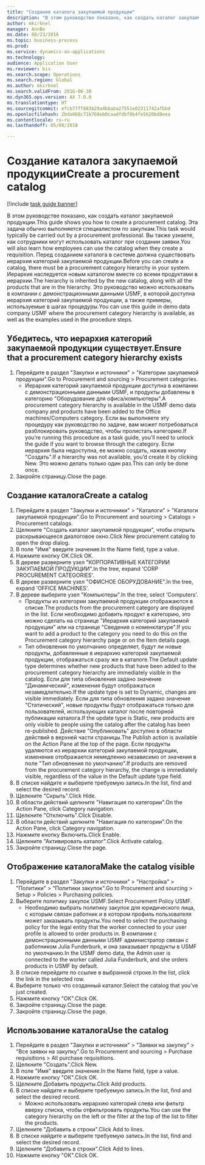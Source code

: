 ```yaml
--- 
title: "Создание каталога закупаемой продукции"
description: "В этом руководстве показано, как создать каталог закупаемой продукции."
author: mkirknel
manager: AnnBe
ms.date: 08/23/2016
ms.topic: business-process
ms.prod: 
ms.service: dynamics-ax-applications
ms.technology: 
audience: Application User
ms.reviewer: bis
ms.search.scope: Operations
ms.search.region: Global
ms.author: mkirknel
ms.search.validFrom: 2016-06-30
ms.dyn365.ops.version: AX 7.0.0
ms.translationtype: HT
ms.sourcegitcommit: efcb77ff883b29a4bbaba27551e02311742afbbd
ms.openlocfilehash: 2bda068c71b768eb0caadfdbf8b4fe5620bd8eea
ms.contentlocale: ru-ru
ms.lasthandoff: 05/08/2018

---
```

# <a name="create-a-procurement-catalog"></a><span data-ttu-id="b3ee4-103">Создание каталога закупаемой продукции</span><span class="sxs-lookup"><span data-stu-id="b3ee4-103">Create a procurement catalog</span></span>

[!include [task guide banner](../../includes/task-guide-banner.md)]

<span data-ttu-id="b3ee4-104">В этом руководстве показано, как создать каталог закупаемой продукции.</span><span class="sxs-lookup"><span data-stu-id="b3ee4-104">This guide shows you how to create a procurement catalog.</span></span> <span data-ttu-id="b3ee4-105">Эта задача обычно выполняется специалистом по закупкам.</span><span class="sxs-lookup"><span data-stu-id="b3ee4-105">This task would typically be carried out by a procurement professional.</span></span> <span data-ttu-id="b3ee4-106">Вы также узнаете, как сотрудники могут использовать каталог при создании заявки.</span><span class="sxs-lookup"><span data-stu-id="b3ee4-106">You will also learn how employees can use the catalog when they create a requisition.</span></span> <span data-ttu-id="b3ee4-107">Перед созданием каталога в системе должна существовать иерархия категорий закупаемой продукции.</span><span class="sxs-lookup"><span data-stu-id="b3ee4-107">Before you can create a catalog, there must be a procurement category hierarchy in your system.</span></span> <span data-ttu-id="b3ee4-108">Иерархия наследуется новым каталогом вместе со всеми продуктами в иерархии.</span><span class="sxs-lookup"><span data-stu-id="b3ee4-108">The hierarchy is inherited by the new catalog, along with all the products that are in the hierarchy.</span></span> <span data-ttu-id="b3ee4-109">Это руководство можно использовать в компании с демонстрационными данными USMF, в которой доступна иерархия категорий закупаемой продукции, а также примеры, используемые в шагах процедуры.</span><span class="sxs-lookup"><span data-stu-id="b3ee4-109">You can use this guide in demo data company USMF where the procurement category hierarchy is available, as well as the examples used in the procedure steps.</span></span>


## <a name="ensure-that-a-procurement-category-hierarchy-exists"></a><span data-ttu-id="b3ee4-110">Убедитесь, что иерархия категорий закупаемой продукции существует.</span><span class="sxs-lookup"><span data-stu-id="b3ee4-110">Ensure that a procurement category hierarchy exists</span></span>
1. <span data-ttu-id="b3ee4-111">Перейдите в раздел "Закупки и источники" > "Категории закупаемой продукции".</span><span class="sxs-lookup"><span data-stu-id="b3ee4-111">Go to Procurement and sourcing > Procurement categories.</span></span>
    * <span data-ttu-id="b3ee4-112">Иерархия категорий закупаемой продукции доступна в компании с демонстрационными данными USMF, и продукты добавлены в категорию "Оборудование для офиса/компьютеры".</span><span class="sxs-lookup"><span data-stu-id="b3ee4-112">A procurement category hierarchy is available in the USMF demo data company and products have been added to the Office machines/Computers category.</span></span> <span data-ttu-id="b3ee4-113">Если вы выполняете эту процедуру как руководство по задаче, вам может потребоваться разблокировать руководство, чтобы пролистать категорию.</span><span class="sxs-lookup"><span data-stu-id="b3ee4-113">If you’re running this procedure as a task guide, you’ll need to unlock the guide if you want to browse through the category.</span></span> <span data-ttu-id="b3ee4-114">Если иерархия была недоступна, ее можно создать, нажав кнопку "Создать".</span><span class="sxs-lookup"><span data-stu-id="b3ee4-114">If a hierarchy was not available, you’d create it by clicking New.</span></span> <span data-ttu-id="b3ee4-115">Это можно делать только один раз.</span><span class="sxs-lookup"><span data-stu-id="b3ee4-115">This can only be done once.</span></span>  
2. <span data-ttu-id="b3ee4-116">Закройте страницу.</span><span class="sxs-lookup"><span data-stu-id="b3ee4-116">Close the page.</span></span>

## <a name="create-a-catalog"></a><span data-ttu-id="b3ee4-117">Создание каталога</span><span class="sxs-lookup"><span data-stu-id="b3ee4-117">Create a catalog</span></span>
1. <span data-ttu-id="b3ee4-118">Перейдите в раздел "Закупки и источники" > "Каталоги" > "Каталоги закупаемой продукции".</span><span class="sxs-lookup"><span data-stu-id="b3ee4-118">Go to Procurement and sourcing > Catalogs > Procurement catalogs.</span></span>
2. <span data-ttu-id="b3ee4-119">Щелкните "Создать каталог закупаемой продукции", чтобы открыть раскрывающееся диалоговое окно.</span><span class="sxs-lookup"><span data-stu-id="b3ee4-119">Click New procurement catalog to open the drop dialog.</span></span>
3. <span data-ttu-id="b3ee4-120">В поле "Имя" введите значение.</span><span class="sxs-lookup"><span data-stu-id="b3ee4-120">In the Name field, type a value.</span></span>
4. <span data-ttu-id="b3ee4-121">Нажмите кнопку OK.</span><span class="sxs-lookup"><span data-stu-id="b3ee4-121">Click OK.</span></span>
5. <span data-ttu-id="b3ee4-122">В дереве разверните узел "КОРПОРАТИВНЫЕ КАТЕГОРИИ ЗАКУПАЕМОЙ ПРОДУКЦИИ".</span><span class="sxs-lookup"><span data-stu-id="b3ee4-122">In the tree, expand 'CORP PROCUREMENT CATEGORIES'.</span></span>
6. <span data-ttu-id="b3ee4-123">В дереве разверните узел "ОФИСНОЕ ОБОРУДОВАНИЕ".</span><span class="sxs-lookup"><span data-stu-id="b3ee4-123">In the tree, expand 'OFFICE MACHINES'.</span></span>
7. <span data-ttu-id="b3ee4-124">В дереве выберите узел "Компьютеры".</span><span class="sxs-lookup"><span data-stu-id="b3ee4-124">In the tree, select 'Computers'.</span></span>
    * <span data-ttu-id="b3ee4-125">Продукты из категории закупаемой продукции отображаются в списке.</span><span class="sxs-lookup"><span data-stu-id="b3ee4-125">The products from the procurement category are displayed in the list.</span></span> <span data-ttu-id="b3ee4-126">Если необходимо добавить продукт в категорию, это можно сделать на странице "Иерархия категорий закупаемой продукции" или на странице "Сведения о номенклатуре".</span><span class="sxs-lookup"><span data-stu-id="b3ee4-126">If you want to add a product to the category you need to do this on the Procurement category hierarchy page or on the Item details page.</span></span>  
    * <span data-ttu-id="b3ee4-127">Тип обновления по умолчанию определяет, будут ли новые продукты, добавленные в иерархию категорий закупаемой продукции, отображаться сразу же в каталоге.</span><span class="sxs-lookup"><span data-stu-id="b3ee4-127">The Default update type determines whether new products that have been added to the procurement category hierarchy are immediately visible in the catalog.</span></span> <span data-ttu-id="b3ee4-128">Если для типа обновления задано значение "Динамический", изменения будут отображаться незамедлительно.</span><span class="sxs-lookup"><span data-stu-id="b3ee4-128">If the update type is set to Dynamic, changes are visible immediately.</span></span> <span data-ttu-id="b3ee4-129">Если для типа обновления задано значение "Статический", новые продукты будут отображаться только для пользователей, использующих каталог после повторной публикации каталога.</span><span class="sxs-lookup"><span data-stu-id="b3ee4-129">If the update type is Static, new products are only visible to people using the catalog after the catalog has been re-published.</span></span> <span data-ttu-id="b3ee4-130">Действие "Опубликовать" доступно в области действий в верхней части страницы.</span><span class="sxs-lookup"><span data-stu-id="b3ee4-130">The Publish action is available on the Action Pane at the top of the page.</span></span> <span data-ttu-id="b3ee4-131">Если продукты удаляются из иерархии категорий закупаемой продукции, изменение отображается немедленно независимо от значения в поле "Тип обновления по умолчанию".</span><span class="sxs-lookup"><span data-stu-id="b3ee4-131">If products are removed from the procurement category hierarchy, the change is immediately visible, regardless of the value in the Default update type field.</span></span>  
8. <span data-ttu-id="b3ee4-132">В списке найдите и выберите требуемую запись.</span><span class="sxs-lookup"><span data-stu-id="b3ee4-132">In the list, find and select the desired record.</span></span>
9. <span data-ttu-id="b3ee4-133">Щелкните "Скрыть".</span><span class="sxs-lookup"><span data-stu-id="b3ee4-133">Click Hide.</span></span>
10. <span data-ttu-id="b3ee4-134">В области действий щелкните "Навигация по категории".</span><span class="sxs-lookup"><span data-stu-id="b3ee4-134">On the Action Pane, click Category navigation.</span></span>
11. <span data-ttu-id="b3ee4-135">Щелкните "Отключить".</span><span class="sxs-lookup"><span data-stu-id="b3ee4-135">Click Disable.</span></span>
12. <span data-ttu-id="b3ee4-136">В области действий щелкните "Навигация по категории".</span><span class="sxs-lookup"><span data-stu-id="b3ee4-136">On the Action Pane, click Category navigation.</span></span>
13. <span data-ttu-id="b3ee4-137">Нажмите кнопку Включить.</span><span class="sxs-lookup"><span data-stu-id="b3ee4-137">Click Enable.</span></span>
14. <span data-ttu-id="b3ee4-138">Щелкните "Активировать каталог".</span><span class="sxs-lookup"><span data-stu-id="b3ee4-138">Click Activate catalog.</span></span>
15. <span data-ttu-id="b3ee4-139">Закройте страницу.</span><span class="sxs-lookup"><span data-stu-id="b3ee4-139">Close the page.</span></span>

## <a name="make-the-catalog-visible"></a><span data-ttu-id="b3ee4-140">Отображение каталога</span><span class="sxs-lookup"><span data-stu-id="b3ee4-140">Make the catalog visible</span></span>
1. <span data-ttu-id="b3ee4-141">Перейдите в раздел "Закупки и источники" > "Настройка" > "Политики" > "Политики закупок".</span><span class="sxs-lookup"><span data-stu-id="b3ee4-141">Go to Procurement and sourcing > Setup > Policies > Purchasing policies.</span></span>
2. <span data-ttu-id="b3ee4-142">Выберите политику закупок USMF.</span><span class="sxs-lookup"><span data-stu-id="b3ee4-142">Select Procurement Policy USMF.</span></span>
    * <span data-ttu-id="b3ee4-143">Необходимо выбрать политику закупок для юридического лица, с которым связан работник и в котором профиль пользователя может заказывать продукты.</span><span class="sxs-lookup"><span data-stu-id="b3ee4-143">You need to select the purchasing policy for the legal entity that the worker connected to your user profile is allowed to order products in.</span></span> <span data-ttu-id="b3ee4-144">В компании с демонстрационными данными USMF администратор связан с работником Julia Funderburk, и она заказывает продукты в USMF по умолчанию.</span><span class="sxs-lookup"><span data-stu-id="b3ee4-144">In the USMF demo data, the Admin user is connected to the worker called Julia Funderburk, and she orders products in USMF by default.</span></span>  
3. <span data-ttu-id="b3ee4-145">В списке перейдите по ссылке в выбранной строке.</span><span class="sxs-lookup"><span data-stu-id="b3ee4-145">In the list, click the link in the selected row.</span></span>
4. <span data-ttu-id="b3ee4-146">Выберите только что созданный каталог.</span><span class="sxs-lookup"><span data-stu-id="b3ee4-146">Select the catalog that you’ve just created.</span></span>
5. <span data-ttu-id="b3ee4-147">Нажмите кнопку "OК".</span><span class="sxs-lookup"><span data-stu-id="b3ee4-147">Click OK.</span></span>
6. <span data-ttu-id="b3ee4-148">Закройте страницу.</span><span class="sxs-lookup"><span data-stu-id="b3ee4-148">Close the page.</span></span>
7. <span data-ttu-id="b3ee4-149">Закройте страницу.</span><span class="sxs-lookup"><span data-stu-id="b3ee4-149">Close the page.</span></span>

## <a name="use-the-catalog"></a><span data-ttu-id="b3ee4-150">Использование каталога</span><span class="sxs-lookup"><span data-stu-id="b3ee4-150">Use the catalog</span></span>
1. <span data-ttu-id="b3ee4-151">Перейдите в раздел "Закупки и источники" > "Заявки на закупку" > "Все заявки на закупку".</span><span class="sxs-lookup"><span data-stu-id="b3ee4-151">Go to Procurement and sourcing > Purchase requisitions > All purchase requisitions.</span></span>
2. <span data-ttu-id="b3ee4-152">Щелкните "Создать".</span><span class="sxs-lookup"><span data-stu-id="b3ee4-152">Click New.</span></span>
3. <span data-ttu-id="b3ee4-153">В поле "Имя" введите значение.</span><span class="sxs-lookup"><span data-stu-id="b3ee4-153">In the Name field, type a value.</span></span>
4. <span data-ttu-id="b3ee4-154">Нажмите кнопку "OК".</span><span class="sxs-lookup"><span data-stu-id="b3ee4-154">Click OK.</span></span>
5. <span data-ttu-id="b3ee4-155">Щелкните Добавить продукты.</span><span class="sxs-lookup"><span data-stu-id="b3ee4-155">Click Add products.</span></span>
6. <span data-ttu-id="b3ee4-156">В списке найдите и выберите требуемую запись.</span><span class="sxs-lookup"><span data-stu-id="b3ee4-156">In the list, find and select the desired record.</span></span>
    * <span data-ttu-id="b3ee4-157">Можно использовать иерархию категорий слева или фильтр вверху списка, чтобы отфильтровать продукты.</span><span class="sxs-lookup"><span data-stu-id="b3ee4-157">You can use the category hierarchy on the left or the filter at the top of the list to filter the products.</span></span>  
7. <span data-ttu-id="b3ee4-158">Щелкните "Добавить в строки".</span><span class="sxs-lookup"><span data-stu-id="b3ee4-158">Click Add to lines.</span></span>
8. <span data-ttu-id="b3ee4-159">В списке найдите и выберите требуемую запись.</span><span class="sxs-lookup"><span data-stu-id="b3ee4-159">In the list, find and select the desired record.</span></span>
9. <span data-ttu-id="b3ee4-160">Щелкните "Добавить в строки".</span><span class="sxs-lookup"><span data-stu-id="b3ee4-160">Click Add to lines.</span></span>
10. <span data-ttu-id="b3ee4-161">Нажмите кнопку "OК".</span><span class="sxs-lookup"><span data-stu-id="b3ee4-161">Click OK.</span></span>


